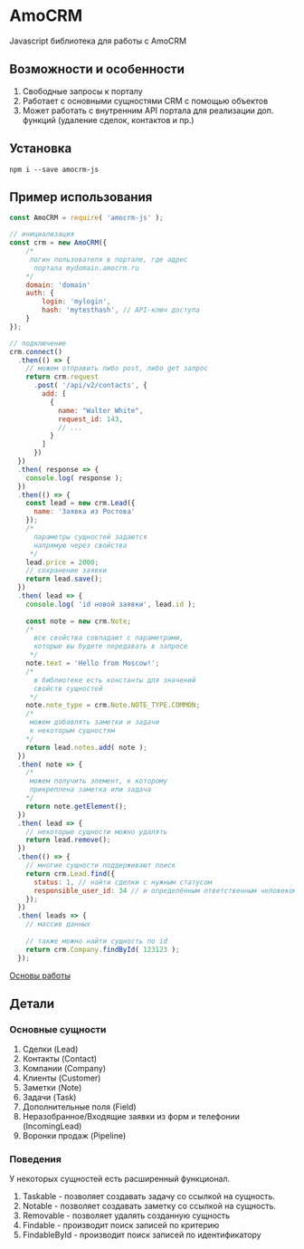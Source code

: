 # AmoCRM
Javascript библиотека для работы с AmoCRM

## Возможности и особенности
1. Свободные запросы к порталу
2. Работает с основными сущностями CRM с помощью объектов
3. Может работать с внутренним API портала для реализации доп. функций (удаление сделок, контактов и пр.)

## Установка

```
npm i --save amocrm-js
```

## Пример использования
 
```js
const AmoCRM = require( 'amocrm-js' );

// инициализация
const crm = new AmoCRM({
    /*
     логин пользователя в портале, где адрес
      портала mydomain.amocrm.ru
    */
    domain: 'domain' 
    auth: {
        login: 'mylogin',
        hash: 'mytesthash', // API-ключ доступа
    }
});

// подключение
crm.connect()
  .then(() => {
    // можем отправить либо post, либо get запрос
    return crm.request
      .post( '/api/v2/contacts', {
        add: [
          {
            name: "Walter White",
            request_id: 143,
            // ...
          }
        ]
      })
  })
  .then( response => {
    console.log( response );
  })
  .then(() => {
    const lead = new crm.Lead({
      name: 'Заявка из Ростова'
    });
    /* 
      параметры сущностей задаются 
      напрямую через свойства
     */
    lead.price = 2000;
    // сохранение заявки
    return lead.save();
  })
  .then( lead => {
    console.log( 'id новой заявки', lead.id );
    
    const note = new crm.Note;
    /* 
      все свойства совпадают с параметрами, 
      которые вы будете передавать в запросе
     */
    note.text = 'Hello from Moscow!';
    /* 
      в библиотеке есть константы для значений
      свойств сущностей
     */
    note.note_type = crm.Note.NOTE_TYPE.COMMON;
    /*
     можем добавлять заметки и задачи
     к некоторым сущностям
    */
    return lead.notes.add( note );
  })
  .then( note => {
    /*
     можем получить элемент, к которому
     прикреплена заметка или задача
    */
    return note.getElement();
  })
  .then( lead => {
    // некоторые сущности можно удалять
    return lead.remove();
  })
  .then(() => {
    // многие сущности поддерживают поиск
    return crm.Lead.find({
      status: 1, // найти сделки с нужным статусом
      responsible_user_id: 34 // и определённым ответственным человеком 
    });
  })
  .then( leads => {
    // массив данных
    
    // также можно найти сущность по id
    return crm.Company.findById( 123123 );
  });
```

[Основы работы](./docs/basic.md)

## Детали

### Основные сущности

1. Сделки (Lead)
2. Контакты (Contact)
3. Компании (Company)
4. Клиенты (Customer)
5. Заметки (Note)
6. Задачи (Task)
7. Дополнительные поля (Field)
8. Неразобранное/Входящие заявки из форм и телефонии (IncomingLead)
9. Воронки продаж (Pipeline)

### Поведения

У некоторых сущностей есть расширенный функционал.

1. Taskable - позволяет создавать задачу со ссылкой на сущность.
2. Notable - позволяет создавать заметку со ссылкой на сущность.
3. Removable - позволяет удалять созданную сущность
4. Findable - производит поиск записей по критерию
5. FindableById - производит поиск записей по идентификатору
